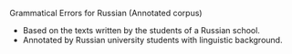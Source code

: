 Grammatical Errors for Russian (Annotated corpus)
* Based on the texts written by the students of a Russian school.
* Annotated by Russian university students with linguistic background.
